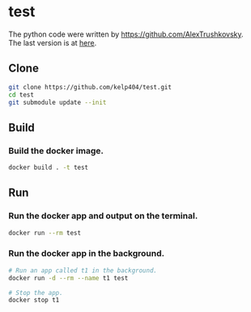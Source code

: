 # test

The python code were written by https://github.com/AlexTrushkovsky.  
The last version is at [here](https://gitlab.com/a_gonda/nowarddos).

## Clone
```bash
git clone https://github.com/kelp404/test.git
cd test
git submodule update --init
```

## Build
### Build the docker image.
```bash
docker build . -t test
```

## Run
### Run the docker app and output on the terminal.
```bash
docker run --rm test
```

### Run the docker app in the background.
```bash
# Run an app called t1 in the background.
docker run -d --rm --name t1 test

# Stop the app.
docker stop t1
```

